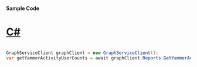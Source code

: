 #### Sample Code
# [C#](#tab/Csharp)

```C#

GraphServiceClient graphClient = new GraphServiceClient();
var getYammerActivityUserCounts = await graphClient.Reports.GetYammerActivityUserCounts.Request().GetAsync();

```